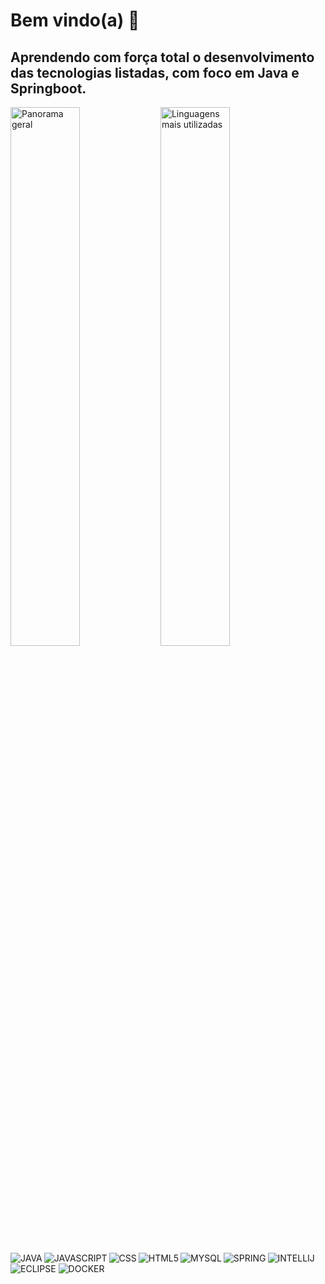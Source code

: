# Bem vindo(a) 👋

## Aprendendo com força total o desenvolvimento das tecnologias listadas, com foco em Java e Springboot.

<img align="left" width="47%" alt="Panorama geral" src="https://github-readme-stats-sigma-five.vercel.app/api?username=pedroduartept&show_icons=true&theme=dark" />

<img align="left" width="47%" alt="Linguagens mais utilizadas" src="https://github-readme-stats-sigma-five.vercel.app/api/top-langs/?username=pedroduartept&layout=compact" />

<img align="left" alt="JAVA" src="https://img.shields.io/badge/-Java-007396?style=flat-square&logo=java" />

<img align="left" alt="JAVASCRIPT" src="https://img.shields.io/badge/-JavaScript-black?style=flat-square&logo=javascript" />

<img align="left" alt="CSS" src="https://img.shields.io/badge/-CSS3-1572B6?style=flat-square&logo=css3" />

<img align="left" alt="HTML5" src="https://img.shields.io/badge/-HTML5-E34F26?style=flat-square&logo=html5&logoColor=white" />

<img align="left" alt="MYSQL" src="https://img.shields.io/badge/-MySQL-4479A1?style=flat-square&logo=mysql&logoColor=white" />

<img align="left" alt="SPRING" src="https://img.shields.io/badge/-Spring-6DB33F?style=flat-square&logo=spring&logoColor=white" />

<img align="left" alt="INTELLIJ" src="https://img.shields.io/badge/-IntelliJ%20IDEA-black?style=flat-square&logo=intellij-idea&logoColor=white" />

<img alt="ECLIPSE" src="https://img.shields.io/badge/-Eclipse-2C2255?style=flat-square&logo=eclipse&logoColor=white" />

<img alt="DOCKER" src="https://img.shields.io/badge/-Docker-2C2255?style=flat-square&logo=docker&logoColor=white" />




